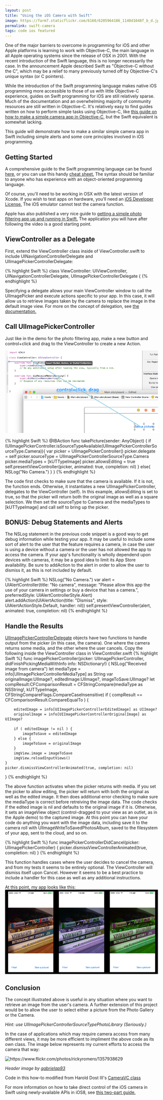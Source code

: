 ```yaml
---
layout: post
title: "Using the iOS Camera with Swift"
image: https://farm7.staticflickr.com/6160/6205964186_1140d1048f_b_d.jpg
permalink: swift-camera
tags: code ios featured
---
```


One of the major barriers to overcome in programming for iOS and other Apple platforms is learning to work with Objective-C, the main language in all Apple operating systems since the release of OSX in 2001. With the recent introduction of the Swift language, this is no longer necessarily the case. In the announcement Apple described Swift as "Objective-C without the C", which may be a relief to many previously turned off by Objective-C's unique syntax (or C pointers).

While the introduction of the Swift programming language makes native iOS programming more accessible to those of us with little Objective-C experience, guides on Swift programming for iOS are still relatively sparse. Much of the documentation and an overwhelming majority of community resources are still written in Objective-C. It's relatively easy to find guides written on how to perform simple tasks using Objective-C, like [this guide on how to make a simple camera app in Objective-C,](http://www.appcoda.com/ios-programming-camera-iphone-app/) but the Swift equivalent is somewhat lacking.

This guide will demonstrate how to make a similar simple camera app in Swift including simple alerts and some core principles involved in iOS programming.

## Getting Started

A comprehensive guide to the Swift programming language can be found [here](https://developer.apple.com/library/ios/documentation/Swift/Conceptual/Swift_Programming_Language/index.html), or you can use this handy [cheat sheet.](http://cdn1.raywenderlich.com/wp-content/uploads/2014/06/RW-Swift-Cheatsheet-0_5.pdf) The syntax should be familiar to anyone who has experience with an object-oriented programming language.

Of course, you'll need to be working in OSX with the latest version of Xcode. If you wish to test apps on hardware, you'll need an [iOS Developer License.](https://developer.apple.com/programs/ios/) The iOS emulator cannot test the camera function.

Apple has also published a very nice guide to [getting a simple photo filtering app up and running in Swift.](https://developer.apple.com/swift/blog/?id=16) The application you will have after following the video is a good starting point.

## ViewController as a Delegate

First, extend the ViewController class inside of ViewController.swift to include UINavigationControllerDelegate and UIImagePickerControllerDelegate:

{% highlight Swift %}
class ViewController: UIViewController, UINavigationControllerDelegate, UIImagePickerControllerDelegate {
{% endhighlight %}

Specifying a delegate allows your main ViewController window to call the UIImagePicker and execute actions specific to your app. In this case, it will allow us to retrieve images taken by the camera to replace the image in the default image view. For more on the concept of delegation, see [the documentation.](https://developer.apple.com/library/ios/documentation/general/conceptual/CocoaEncyclopedia/DelegatesandDataSources/DelegatesandDataSources.html)

## Call UIImagePickerController

Just like in the demo for the photo filtering app, make a new button and control+click and drag to the ViewController to create a new Action.

![](/assets/images/ctrlclick.png "AND DRAG!")


{% highlight Swift %}
@IBAction func takePicture(sender: AnyObject) {
    if (UIImagePickerController.isSourceTypeAvailable(UIImagePickerControllerSourceType.Camera)){
        var picker = UIImagePickerController()
        picker.delegate = self
        picker.sourceType = UIImagePickerControllerSourceType.Camera
        picker.mediaTypes = [kUTTypeImage]
        picker.allowsEditing = true
        self.presentViewController(picker, animated: true, completion: nil)
    }
    else{
        NSLog("No Camera.")
    }
}
{% endhighlight %}

The code first checks to make sure that the camera is available. If it is not, the function ends. Otherwise, it instantiates a new UIImagePickerController, delegates to the ViewController (self). In this example, allowsEditing is set to true, so that the picker will return both the original image as well as a square selection. We then set the sourceType to Camera and the mediaTypes to [kUTTypeImage] and call self to bring up the picker.

## BONUS: Debug Statements and Alerts

The NSLog statement in the previous code snippet is a good way to get debug information while testing your app. It may be useful to include some sort of alert to the user that the feature requires a camera, in case the user is using a device without a camera or the user has not allowed the app to access the camera. If your app's functionality is wholly dependend upon devices with cameras, it may be a good idea to limit its App Store availability. Be sure to addAction to the alert in order to allow the user to dismiss it, as this is not included by default.

{% highlight Swift %}
NSLog("No Camera.")
var alert = UIAlertController(title: "No camera", message: "Please allow this app the use of your camera in settings or buy a device that has a camera.", preferredStyle: UIAlertControllerStyle.Alert)
alert.addAction(UIAlertAction(title: "Dismiss", style: UIAlertActionStyle.Default, handler: nil))
self.presentViewController(alert, animated: true, completion: nil)
{% endhighlight %}

## Handle the Results

[UIImagePickerControllerDelegate](https://developer.apple.com/library/ios/documentation/UIKit/Reference/UIImagePickerControllerDelegate_Protocol/index.html) objects have two functions to handle output from the picker (in this case, the camera). One where the camera returns some media, and the other where the user cancels. Copy the following inside the ViewController class in ViewController.swift
{% highlight Swift %}
func imagePickerController(picker: UIImagePickerController, didFinishPickingMediaWithInfo info: NSDictionary!) {
    NSLog("Received image from camera")
    let mediaType = info[UIImagePickerControllerMediaType] as String
    var originalImage:UIImage?, editedImage:UIImage?, imageToSave:UIImage?
    let compResult:CFComparisonResult = CFStringCompare(mediaType as NSString!, kUTTypeImage, CFStringCompareFlags.CompareCaseInsensitive)
    if ( compResult == CFComparisonResult.CompareEqualTo ) {
        
        editedImage = info[UIImagePickerControllerEditedImage] as UIImage?
        originalImage = info[UIImagePickerControllerOriginalImage] as UIImage?
        
        if ( editedImage != nil ) {
            imageToSave = editedImage
        } else {
            imageToSave = originalImage
        }
        imgView.image = imageToSave
        imgView.reloadInputViews()
    }
    picker.dismissViewControllerAnimated(true, completion: nil)
}
{% endhighlight %}

The above function activates when the picker returns with media. If you set the picker to allow editing, the picker will return with both the original as well as the edited image. It then does additional error checking to make sure the mediaType is correct before retreiving the image data. The code checks if the edited image is nil and defaults to the original image if it is. Otherwise, it sets an imageView object (control-dragged to your view as an outlet, as in the Apple demo) to the captured image. At this point you can have your code do anything you want with the image data, including save it to the camera roll with UIImageWriteToSavedPhotosAlbum, saved to the filesystem of your app, sent to the cloud, and so on.

{% highlight Swift %}
func imagePickerControllerDidCancel(picker: UIImagePickerController) {
	picker.dismissViewControllerAnimated(true, completion: nil)
}
{% endhighlight %}

This function handles cases where the user decides to cancel the camera, and from my tests it seems to be entirely optional. The ViewController will dismiss itself upon Cancel. However it seems to be a best practice to include a handler for this case as well as any additional instructions.

At this point, my app looks like this:
![](/assets/images/appfilter.png)

## Conclusion

The concept illustrated above is useful in any situation where you want to retrieve an image from the user's camera. A further extension of this project would be to allow the user to select either a picture from the Photo Gallery or the Camera.

*Hint: use UIImagePickerControllerSourceTypePhotoLibrary (Seriously.)*

In the case of applications which may require camera access from many different views, it may be more efficient to impliment the above code as its own class. The image below represents my current efforts to access the camera that way:

![](https://farm2.staticflickr.com/1001/1357938629_5c217662d3_z_d.jpg "https://www.flickr.com/photos/rickyromero/1357938629")

*Header image by [gabrielap93](https://www.flickr.com/photos/gabrielap93/6205964186)*

Code in this how-to modified from Harold Dost III's [CameraVC class](http://blog.raastech.com/2014/09/using-camera-in-ios-8-with-swift.html)

For more information on how to take direct control of the iOS camera in Swift using newly-available APIs in iOS8, see [this two-part guide.](http://jamesonquave.com/blog/taking-control-of-the-iphone-camera-in-ios-8-with-swift-part-1/)